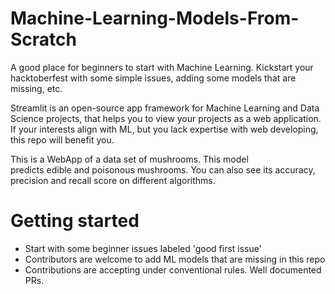# Machine-Learning-Models-From-Scratch

A good place for beginners to start with Machine Learning. 
Kickstart your hacktoberfest with some simple issues, adding some models that are missing, etc.

Streamlit is an open-source app framework for Machine Learning and Data Science projects, that helps you to view your projects as a web application.
If your interests align with ML, but you lack expertise with web developing, this repo will benefit you.

This is a WebApp of a data set of mushrooms. This model predicts edible and poisonous mushrooms. You can also see its accuracy, precision and recall score on different algorithms.


# Getting started
- Start with some beginner issues labeled 'good first issue'
- Contributors are welcome to add ML models that are missing in this repo
- Contributions are accepting under conventional rules. Well documented PRs.
